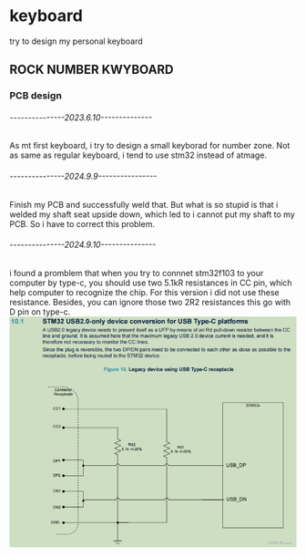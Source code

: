 # keyboard

try to design my personal keyboard


## ROCK NUMBER KWYBOARD

### PCB design


###### ---------------2023.6.10--------------
As mt first keyboard, i try to design a small keyborad for number zone.
Not as same as regular keyboard, i tend to use stm32 instead of atmage.

###### ---------------2024.9.9----------------

Finish my PCB and successfully weld that. But what is so stupid is that i welded my shaft seat upside down, which led to i cannot put my shaft to my PCB. So i have to correct this problem.

###### ---------------2024.9.10---------------

i found a promblem that when you try to connnet stm32f103 to your computer by type-c, you should use two 5.1kR resistances in CC pin, which help computer to recognize the chip. For this version i did not use these resistance. Besides, you can ignore those two 2R2 resistances this go with D pin on type-c.
![STM32-TYPEC](Image\STM32_TYPEC.png)
